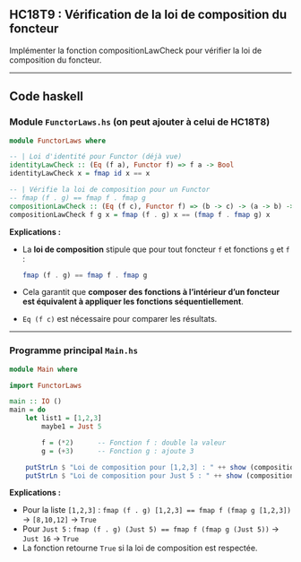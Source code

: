 ## HC18T9 : Vérification de la loi de composition du foncteur

Implémenter la fonction compositionLawCheck pour vérifier la loi de composition du foncteur.

---
## Code haskell

### Module `FunctorLaws.hs` (on peut ajouter à celui de HC18T8)

```haskell
module FunctorLaws where

-- | Loi d'identité pour Functor (déjà vue)
identityLawCheck :: (Eq (f a), Functor f) => f a -> Bool
identityLawCheck x = fmap id x == x

-- | Vérifie la loi de composition pour un Functor
-- fmap (f . g) == fmap f . fmap g
compositionLawCheck :: (Eq (f c), Functor f) => (b -> c) -> (a -> b) -> f a -> Bool
compositionLawCheck f g x = fmap (f . g) x == (fmap f . fmap g) x
```

**Explications :**

* La **loi de composition** stipule que pour tout foncteur `f` et fonctions `g` et `f` :

  ```haskell
  fmap (f . g) == fmap f . fmap g
  ```
* Cela garantit que **composer des fonctions à l’intérieur d’un foncteur est équivalent à appliquer les fonctions séquentiellement**.
* `Eq (f c)` est nécessaire pour comparer les résultats.

---

### Programme principal `Main.hs`

```haskell
module Main where

import FunctorLaws

main :: IO ()
main = do
    let list1 = [1,2,3]
        maybe1 = Just 5

        f = (*2)      -- Fonction f : double la valeur
        g = (+3)      -- Fonction g : ajoute 3

    putStrLn $ "Loi de composition pour [1,2,3] : " ++ show (compositionLawCheck f g list1)
    putStrLn $ "Loi de composition pour Just 5 : " ++ show (compositionLawCheck f g maybe1)
```

**Explications :**

* Pour la liste `[1,2,3]` :
  `fmap (f . g) [1,2,3] == fmap f (fmap g [1,2,3])` → `[8,10,12]` → `True`
* Pour `Just 5` :
  `fmap (f . g) (Just 5) == fmap f (fmap g (Just 5))` → `Just 16` → `True`
* La fonction retourne `True` si la loi de composition est respectée.

